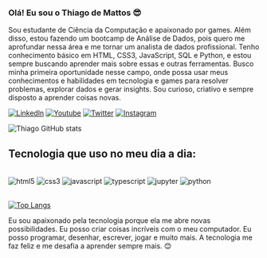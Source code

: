 ### Olá! Eu sou o Thiago de Mattos 😎

Sou estudante de Ciência da Computação e apaixonado por games. Além disso, estou fazendo um bootcamp de Análise de Dados, pois quero me aprofundar nessa área e me tornar um analista de dados profissional. Tenho conhecimento básico em HTML, CSS3, JavaScript, SQL e Python, e estou sempre buscando aprender mais sobre essas e outras ferramentas. Busco minha primeira oportunidade nesse campo, onde possa usar meus conhecimentos e habilidades em tecnologia e games para resolver problemas, explorar dados e gerar insights. Sou curioso, criativo e sempre disposto a aprender coisas novas.


[![Linkedln](https://img.shields.io/badge/LinkedIn-0077B5?style=for-the-badge&logo=linkedin&logoColor=white)](https://www.linkedin.com/in/thiago-de-mattos-96288a2a2/)
[![Youtube](https://img.shields.io/badge/YouTube-FF0000?style=for-the-badge&logo=youtube&logoColor=white)](https://www.youtube.com/results?search_query=proximo+start)
[![Twitter](https://img.shields.io/badge/Twitter-1DA1F2?style=for-the-badge&logo=twitter&logoColor=white)](https://twitter.com/thmattos38)
[![Instagram](https://img.shields.io/badge/Instagram-E4405F?style=for-the-badge&logo=instagram&logoColor=white)](https://www.instagram.com/thmattosrj/)


![Thiago GitHub stats](https://github-readme-stats.vercel.app/api?username=THMattos&show_icons=true&theme=highcontrast)


## Tecnologia que uso no meu dia a dia:

<div style="display: inline_block"><br/> 
<img aling="center" alt="html5" src="https://img.shields.io/badge/HTML5-E34F26?style=for-the-badge&logo=html5&logoColor=white">
<img aling="center" alt="css3" src="https://img.shields.io/badge/CSS3-1572B6?style=for-the-badge&logo=css3&logoColor=white">
<img aling="center" alt="javascript" src="https://img.shields.io/badge/JavaScript-323330?style=for-the-badge&logo=javascript&logoColor=F7DF1E">
<img aling="center" alt="typescript" src="https://img.shields.io/badge/TypeScript-007ACC?style=for-the-badge&logo=typescript&logoColor=white"> 
<img aling="center" alt="jupyter" src="https://img.shields.io/badge/jupyter-%23FA0F00.svg?style=for-the-badge&logo=jupyter&logoColor=white">
<img aling="center" alt="python" src="https://img.shields.io/badge/python-3670A0?style=for-the-badge&logo=python&logoColor=ffdd54">
</div><br/>

[![Top Langs](https://github-readme-stats.vercel.app/api/top-langs/?username=THMattos
)](https://github.com/anuraghazra/github-readme-stats)

Eu sou apaixonado pela tecnologia porque ela me abre novas possibilidades. Eu posso criar coisas incríveis com o meu computador. Eu posso programar, desenhar, escrever, jogar e muito mais. A tecnologia me faz feliz e me desafia a aprender sempre mais. 😊


  
